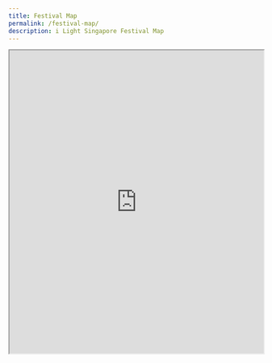 ```yaml
---
title: Festival Map
permalink: /festival-map/
description: i Light Singapore Festival Map
---
```

<iframe src="https://www.google.com/maps/d/embed?mid=1iocybSAgqXITlJxyuPm-Vo-BxEwqcVc&amp;ehbc=14AFCD" width="100%" height="600"></iframe>